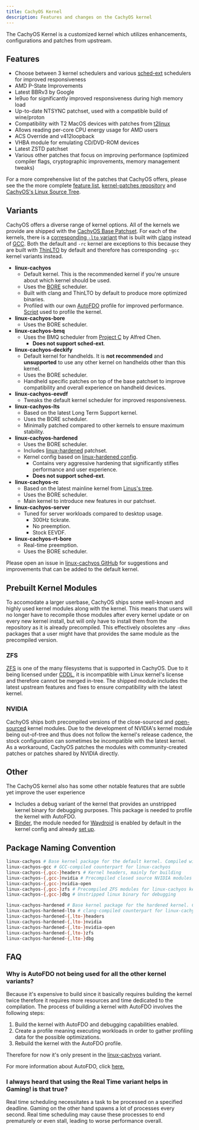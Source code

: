 ```yaml
---
title: CachyOS Kernel
description: Features and changes on the CachyOS kernel
---
```


The CachyOS Kernel is a customized kernel which utilizes enhancements, configurations and patches from upstream.

## Features

- Choose between 3 kernel schedulers and various [sched-ext](/configuration/sched-ext) schedulers for improved responsiveness
- AMD P-State Improvements
- Latest BBRv3 by Google
- le9uo for significantly improved responsiveness during high memory load
- Up-to-date NTSYNC patchset, used with a compatible build of wine/proton
- Compatibility with T2 MacOS devices with patches from [t2linux](https://github.com/t2linux/linux-t2-patches/)
- Allows reading per-core CPU energy usage for AMD users
- ACS Override and v412loopback
- VHBA module for emulating CD/DVD-ROM devices
- Latest ZSTD patchset
- Various other patches that focus on improving performance (optimized compiler flags, cryptographic improvements, memory management tweaks)

For a more comprehensive list of the patches that CachyOS offers, please see the the more complete
[feature list](https://github.com/CachyOS/linux-cachyos/?tab=readme-ov-file#features), [kernel-patches repository](https://github.com/CachyOS/kernel-patches)
and [CachyOS's Linux Source Tree](https://github.com/CachyOS/linux).

## Variants

CachyOS offers a diverse range of kernel options. All of the kernels we provide are shipped with the [CachyOS Base Patchset](https://github.com/CachyOS/kernel-patches). 
For each of the kernels, there is a [corresponding `-lto` variant](#package-naming-convention) that 
is built  with [clang](https://clang.llvm.org/) instead of [GCC](https://gcc.gnu.org/). Both the default and `-rc` kernel are exceptions to this because they are
built with [ThinLTO](https://blog.llvm.org/2016/06/thinlto-scalable-and-incremental-lto.html) by default and therefore has corresponding `-gcc` kernel variants instead.

- **linux-cachyos**
    - Default kernel. This is the recommended kernel if you're unsure about which kernel should be used.
    - Uses the [BORE](https://github.com/firelzrd/bore-scheduler) scheduler.
    - Built with clang and ThinLTO by default to produce more optimized binaries.
    - Profiled with our own [AutoFDO](https://cachyos.org/blog/2411-kernel-autofdo/) profile for improved performance. [Script](https://github.com/CachyOS/cachyos-benchmarker/blob/master/kernel-autofdo.sh) used to profile the kernel.
- **linux-cachyos-bore**
    - Uses the BORE scheduler.
- **linux-cachyos-bmq**
    - Uses the BMQ scheduler from [Project C](https://gitlab.com/alfredchen/projectc/) by Alfred Chen. 
        - **Does not support sched-ext**.
- **linux-cachyos-deckify**
    - Default kernel for handhelds. It is **not recommended** and **unsupported** to use any other kernel on handhelds other than this kernel.
    - Uses the BORE scheduler.
    - Handheld specific patches on top of the base patchset to improve compatibility and overall experience on handheld devices.
- **linux-cachyos-eevdf** 
    - Tweaks the default kernel scheduler for improved responsiveness.
- **linux-cachyos-lts** 
    - Based on the latest Long Term Support kernel. 
    - Uses the BORE scheduler.
    - Minimally patched compared to other kernels to ensure maximum stability.
- **linux-cachyos-hardened**
    - Uses the BORE scheduler.
    - Includes [linux-hardened](https://github.com/anthraxx/linux-hardened) patchset. 
    - Kernel config based on [linux-hardened config](https://gitlab.archlinux.org/archlinux/packaging/packages/linux-hardened/-/blob/main/config).
        - Contains very aggressive hardening that significantly stifles performance and user experience.
        - **Does not support sched-ext**.
- **linux-cachyos-rc**
    - Based on the latest mainline kernel from [Linus's tree](https://github.com/torvalds/linux/).
    - Uses the BORE scheduler.
    - Main kernel to introduce new features in our patchset.
- **linux-cachyos-server**
    - Tuned for server workloads compared to desktop usage.
        - 300Hz tickrate.
        - No preemption.
        - Stock EEVDF.
- **linux-cachyos-rt-bore**
    - Real-time preemption.
    - Uses the BORE scheduler.

Please open an issue in [linux-cachyos GitHub](https://github.com/CachyOS/linux-cachyos) for suggestions and improvements that can be added to the default kernel.

## Prebuilt Kernel Modules

To accomodate a larger userbase, CachyOS ships some well-known and highly used kernel modules along with the kernel. This means that users will no longer
have to recompile those modules after every kernel update or on every new kernel install, but will only have to install them from the repository as it is
already precompiled. This effectively obsoletes any `-dkms` packages that a user might have that provides the same module as the precompiled version.

### ZFS

[ZFS](https://openzfs.org/wiki/Main_Page) is one of the many filesystems that is supported in CachyOS. Due to it being licensed under 
[CDDL](https://opensource.org/license/cddl-1-0), it is incompatible with Linux kernel's license and therefore cannot be merged in-tree. The shipped module includes
the latest upstream features and fixes to ensure compatibility with the latest kernel.

### NVIDIA

CachyOS ships both precompiled versions of the close-sourced and [open-sourced](https://github.com/NVIDIA/open-gpu-kernel-modules/) kernel modules. Due to the development
of NVIDIA's kernel module being out-of-tree and thus does not follow the kernel's release cadence, the stock configuration can sometimes be incompatible with the latest
kernel. As a workaround, CachyOS patches the modules with community-created patches or patches shared by NVIDIA directly.

## Other

The CachyOS kernel also has some other notable features that are subtle yet improve the user experience

- Includes a debug variant of the kernel that provides an unstripped kernel binary for debugging purposes. This package is needed to profile the kernel with AutoFDO.
- [Binder](https://developer.android.com/reference/android/os/Binder), the module needed for [Waydroid](https://waydro.id/) is enabled by default in the kernel config
and already [set up](https://github.com/CachyOS/linux-cachyos/blob/master/linux-cachyos/config#L10559).

## Package Naming Convention

```sh
linux-cachyos # Base kernel package for the default kernel. Compiled with clang
linux-cachyos-gcc # GCC-compiled counterpart for linux-cachyos
linux-cachyos-{,gcc-}headers # Kernel headers, mainly for building
linux-cachyos-{,gcc-}nvidia # Precompiled closed source NVIDIA modules for linux-cachyos kernel
linux-cachyos-{,gcc-}nvidia-open
linux-cachyos-{,gcc-}zfs # Precompiled ZFS modules for linux-cachyos kernel
linux-cachyos-{,gcc-}dbg # Unstripped linux binary for debugging

linux-cachyos-hardened # Base kernel package for the hardened kernel. Compiled with GCC
linux-cachyos-hardened-lto # clang-compiled counterpart for linux-cachyos-hardened
linux-cachyos-hardened-{,lto-}headers
linux-cachyos-hardened-{,lto-}nvidia
linux-cachyos-hardened-{,lto-}nvidia-open
linux-cachyos-hardened-{,lto-}zfs
linux-cachyos-hardened-{,lto-}dbg
```

## FAQ

### Why is AutoFDO not being used for all the other kernel variants?

Because it's expensive to build since it basically requires building the kernel twice therefore it requires more resources and time dedicated to the compilation. The process of building a kernel with AutoFDO involves the following steps:

1) Build the kernel with AutoFDO and debugging capabilities enabled.
2) Create a profile meaning executing workloads in order to gather profiling data for the possible optimizations.
3) Rebuild the kernel with the AutoFDO profile.

Therefore for now it's only present in the [linux-cachyos](/features/kernel#linux-cachyos-default-kernel) variant.

For more information about AutoFDO, click [here.](https://cachyos.org/blog/2411-kernel-autofdo/)

### I always heard that using the Real Time variant helps in Gaming! is that true?

Real time scheduling necessitates a task to be processed on a specified deadline. Gaming on the other hand spawns a lot of processes every second. Real time
scheduling may cause these processes to end prematurely or even stall, leading to worse performance overall.
